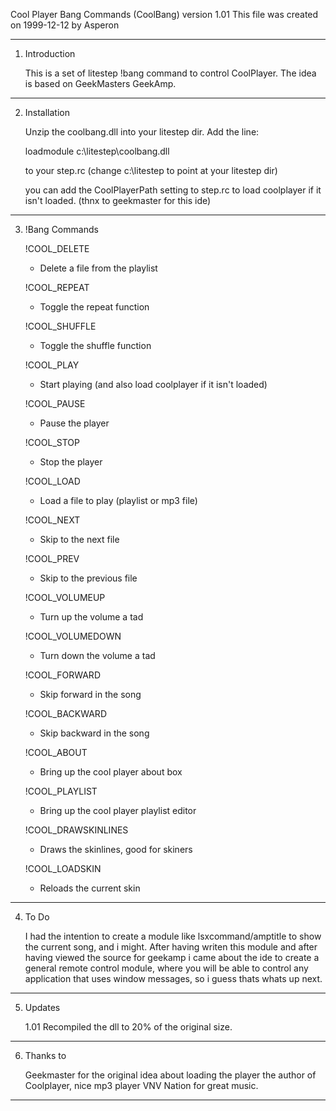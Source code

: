 Cool Player Bang Commands (CoolBang) version 1.01
This file was created on 1999-12-12 by Asperon
******************************************************************************
1. Introduction

   This is a set of litestep !bang command to control CoolPlayer. The idea is
   based on GeekMasters GeekAmp.

******************************************************************************
2. Installation

   Unzip the coolbang.dll into your litestep dir. Add the line:

   loadmodule c:\litestep\coolbang.dll   

   to your step.rc (change c:\litestep to point at your litestep dir)
 
   you can add the CoolPlayerPath setting to step.rc to load coolplayer if
   it isn't loaded. (thnx to geekmaster for this ide)

******************************************************************************
3. !Bang Commands

	!COOL_DELETE
	- Delete a file from the playlist		

	!COOL_REPEAT
	- Toggle the repeat function

	!COOL_SHUFFLE
	- Toggle the shuffle function

	!COOL_PLAY
	- Start playing (and also load coolplayer if it isn't loaded)

	!COOL_PAUSE
	- Pause the player

	!COOL_STOP
	- Stop the player

	!COOL_LOAD
	- Load a file to play (playlist or mp3 file)

	!COOL_NEXT
	- Skip to the next file

	!COOL_PREV
	- Skip to the previous file

	!COOL_VOLUMEUP
	- Turn up the volume a tad
	

	!COOL_VOLUMEDOWN
	- Turn down the volume a tad

	!COOL_FORWARD
	- Skip forward in the song

	!COOL_BACKWARD
	- Skip backward in the song

	!COOL_ABOUT
	- Bring up the cool player about box

	!COOL_PLAYLIST
	- Bring up the cool player playlist editor

	!COOL_DRAWSKINLINES
	- Draws the skinlines, good for skiners

	!COOL_LOADSKIN
	- Reloads the current skin

******************************************************************************
4. To Do

	I had the intention to create a module like lsxcommand/amptitle to 
	show the current song, and i might. After having writen this module
	and after having viewed the source for geekamp i came about the ide
	to create a general remote control module, where you will be able to
	control any application that uses window messages, so i guess thats
	whats up next. 

******************************************************************************
5. Updates

   1.01 Recompiled the dll to 20% of the original size.

******************************************************************************
6. Thanks to

   Geekmaster for the original idea about loading the player
   the author of Coolplayer, nice mp3 player
   VNV Nation for great music.

******************************************************************************
